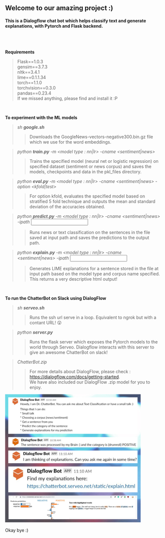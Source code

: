 ## Welcome to our amazing project :)
#### This is a Dialogflow chat bot which helps classify text and generate explanations, with Pytorch and Flask backend.

<br>
<br>

<b> Requirements </b>
> Flask==1.0.3 <br>
> gensim==3.7.3<br>
> nltk==3.4.1<br>
> lime==0.1.1.34<br>
> torch==1.1.0<br>
> torchvision==0.3.0<br>
> pandas==0.23.4<br>
> If we missed anything, please find and install it :P<br>

<br>

<b> To experiment with the ML models </b>
> <i> sh <b>google.sh</b> <br> </i>
>> Downloads the GoogleNews-vectors-negative300.bin.gz file which we use for the word embeddings.

> <i> python <b>train.py</b> -m <model type : nn|lr> -cname <sentiment|news> <br> </i>
>> Trains the specified model (neural net or logistic regression) on specified dataset (sentiment or news corpus) and saves the models, checkpoints and data in the pkl_files directory.

> <i> python <b>eval.py</b> -m <model type : nn|lr> -cname <sentiment|news> -option <kfold|test> <br> </i>
>> For option kfold, evaluates the specified model based on stratified 5 fold technique and outputs the mean and standard deviation of the accuracies obtained. <br>

> <i> python <b>predict.py</b> -m <model type : nn|lr> -cname <sentiment|news> -ipath <input path> <br> </i>
>> Runs news or text classification on the sentences in the file saved at input path and saves the predictions to the output path.

> <i> python <b>explain.py</b> -m <model type : nn|lr> -cname <sentiment|news> -ipath <input path> </i>
>> Generates LIME explanations for a sentence stored in the file at input path based on the model type and corpus name specified. <br> This returns a very descriptive html output!

<br>

<b> To run the ChatterBot on Slack using DialogFlow </b>

> <i> sh <b>serveo.sh</b> </i>
>> Runs the ssh url serve in a loop. Equivalent to ngrok but with a contant URL! 😲

> <i> python <b>server.py</b> </i>
>> Runs the flask server which exposes the Pytorch models to the world through Serveo. Dialogflow interacts with this server to give an awesome ChatterBot on slack!

> <i> ChatterBot.zip </i>
>> For more details about DialogFlow, please check : https://dialogflow.com/docs/getting-started. <br> We have also included our DialogFlow .zip model for you to enjoy.

![Demo](chatterbot.png)

Okay bye :)
